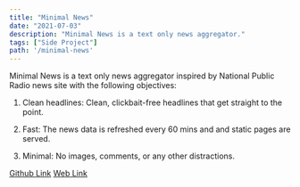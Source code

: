 ```yaml
---
title: "Minimal News"
date: "2021-07-03"
description: "Minimal News is a text only news aggregator."
tags: ["Side Project"]
path: '/minimal-news'
---
```

Minimal News is a text only news aggregator inspired by National Public Radio news site with the following objectives:

1. Clean headlines: Clean, clickbait-free headlines that get straight to the point.

2. Fast: The news data is refreshed every 60 mins and and static pages are served.

3. Minimal: No images, comments, or any other distractions.

<a href="https://github.com/devansh016/Minimal-News" target="_top">Github Link</a>
<a href="https://minimal-news.herokuapp.com" target="_top"> Web Link</a>